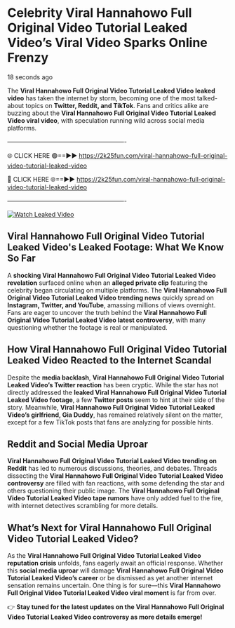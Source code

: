# Celebrity Viral Hannahowo Full Original Video Tutorial Leaked Video’s Viral Video Sparks Online Frenzy

18 seconds ago

The **Viral Hannahowo Full Original Video Tutorial Leaked Video leaked video** has taken the internet by storm, becoming one of the most talked-about topics on **Twitter, Reddit, and TikTok**. Fans and critics alike are buzzing about the **Viral Hannahowo Full Original Video Tutorial Leaked Video viral video**, with speculation running wild across social media platforms.

———————————————————-

🌐 CLICK HERE 🟢==►► https://2k25fun.com/viral-hannahowo-full-original-video-tutorial-leaked-video

🔴 CLICK HERE 🌐==►► https://2k25fun.com/viral-hannahowo-full-original-video-tutorial-leaked-video

———————————————————-

[![Watch Leaked Video](https://miro.medium.com/v2/resize:fit:828/format:webp/1*cilzJN44JGOrTw9NJCrNHA.gif "Watch Leaked Video")](https://2k25fun.com/viral-hannahowo-full-original-video-tutorial-leaked-video)

## **Viral Hannahowo Full Original Video Tutorial Leaked Video's Leaked Footage: What We Know So Far**  
A **shocking Viral Hannahowo Full Original Video Tutorial Leaked Video revelation** surfaced online when an **alleged private clip** featuring the celebrity began circulating on multiple platforms. The **Viral Hannahowo Full Original Video Tutorial Leaked Video trending news** quickly spread on **Instagram, Twitter, and YouTube**, amassing millions of views overnight. Fans are eager to uncover the truth behind the **Viral Hannahowo Full Original Video Tutorial Leaked Video latest controversy**, with many questioning whether the footage is real or manipulated.  

## **How Viral Hannahowo Full Original Video Tutorial Leaked Video Reacted to the Internet Scandal**  
Despite the **media backlash**, **Viral Hannahowo Full Original Video Tutorial Leaked Video’s Twitter reaction** has been cryptic. While the star has not directly addressed the **leaked Viral Hannahowo Full Original Video Tutorial Leaked Video footage**, a few **Twitter posts** seem to hint at their side of the story. Meanwhile, **Viral Hannahowo Full Original Video Tutorial Leaked Video’s girlfriend, Gia Duddy**, has remained relatively silent on the matter, except for a few TikTok posts that fans are analyzing for possible hints.  

## **Reddit and Social Media Uproar**  
**Viral Hannahowo Full Original Video Tutorial Leaked Video trending on Reddit** has led to numerous discussions, theories, and debates. Threads dissecting the **Viral Hannahowo Full Original Video Tutorial Leaked Video controversy** are filled with fan reactions, with some defending the star and others questioning their public image. The **Viral Hannahowo Full Original Video Tutorial Leaked Video tape rumors** have only added fuel to the fire, with internet detectives scrambling for more details.  

## **What’s Next for Viral Hannahowo Full Original Video Tutorial Leaked Video?**  
As the **Viral Hannahowo Full Original Video Tutorial Leaked Video reputation crisis** unfolds, fans eagerly await an official response. Whether this **social media uproar** will damage **Viral Hannahowo Full Original Video Tutorial Leaked Video’s career** or be dismissed as yet another internet sensation remains uncertain. One thing is for sure—this **Viral Hannahowo Full Original Video Tutorial Leaked Video viral moment** is far from over.  

👉 **Stay tuned for the latest updates on the Viral Hannahowo Full Original Video Tutorial Leaked Video controversy as more details emerge!**  